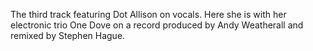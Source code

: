The third track featuring Dot Allison on vocals. Here she is with her electronic trio One Dove on a record produced by Andy Weatherall and remixed by Stephen Hague.
